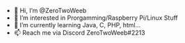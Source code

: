 - 👋 Hi, I’m @ZeroTwoWeeb
- 👀 I’m interested in Prorgamming/Raspberry Pi/Linux Stuff
- 🌱 I’m currently learning Java, C, PHP, html...
- 📫 Reach me via Discord ZeroTwoWeeb#2213
